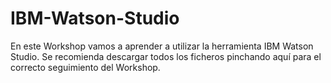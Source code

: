 # IBM-Watson-Studio
En este Workshop vamos a aprender a utilizar la herramienta IBM Watson Studio. Se recomienda descargar todos los ficheros pinchando aquí para el correcto seguimiento del Workshop.
